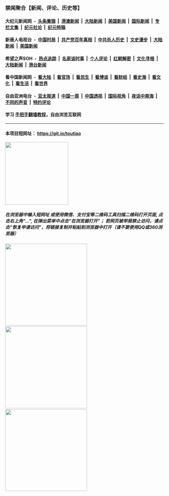 ### 禁闻聚合【新闻、评论、历史等】

#### 大纪元新闻网 &nbsp;-&nbsp; [头条集锦](indexes/E头条集锦.md?t=02070022) &nbsp;|&nbsp; [港澳新闻](indexes/E港澳新闻.md?t=02070022)  &nbsp;|&nbsp; [大陆新闻](indexes/E大陆新闻.md?t=02070022) &nbsp;|&nbsp; [美国新闻](indexes/E美国新闻.md?t=02070022) &nbsp;|&nbsp; [国际新闻](indexes/E国际新闻.md?t=02070022) &nbsp;|&nbsp; [专栏文集](indexes/E专栏文集.md?t=02070022) &nbsp;|&nbsp; [纪元社论](indexes/E纪元社论.md?t=02070022) &nbsp;|&nbsp; [纪元特稿](indexes/E纪元特稿.md?t=02070022) 

#### 新唐人电视台 &nbsp;-&nbsp; [中国时局](indexes/N中国时局.md?t=02070022) &nbsp;|&nbsp; [共产党百年真相](indexes/N共产党百年真相.md?t=02070022) &nbsp;|&nbsp; [中共杀人历史](indexes/N中共杀人历史.md?t=02070022) &nbsp;|&nbsp; [文史漫步](indexes/N文史漫步.md?t=02070022) &nbsp;|&nbsp; [大陆新闻](indexes/N大陆新闻.md?t=02070022) &nbsp;|&nbsp; [美国新闻](indexes/N美国新闻.md?t=02070022)

#### 希望之声SOH &nbsp;-&nbsp; [热点追踪](indexes/H热点追踪.md?t=02070022) &nbsp;|&nbsp; [名家谈时事](indexes/H名家谈时事.md?t=02070022) &nbsp;|&nbsp; [个人评论](indexes/H个人评论.md?t=02070022)  &nbsp;|&nbsp; [红朝解密](indexes/H红朝解密.md?t=02070022) &nbsp;|&nbsp; [文化寻根](indexes/H文化寻根.md?t=02070022) &nbsp;|&nbsp; [大陆新闻](indexes/H大陆新闻.md?t=02070022) &nbsp;|&nbsp; [港台新闻](indexes/H港台新闻.md?t=02070022)

#### 看中国新闻网 &nbsp;-&nbsp; [看大陆](indexes/S看大陆.md?t=02070022) &nbsp;|&nbsp; [看官场](indexes/S看官场.md?t=02070022) &nbsp;|&nbsp; [看民生](indexes/S看民生.md?t=02070022)  &nbsp;|&nbsp; [看博谈](indexes/S看博谈.md?t=02070022) &nbsp;|&nbsp; [看财经](indexes/S看财经.md?t=02070022) &nbsp;|&nbsp; [看史海](indexes/S看史海.md?t=02070022) &nbsp;|&nbsp; [看文化](indexes/S看文化.md?t=02070022) &nbsp;|&nbsp; [看生活](indexes/S看生活.md?t=02070022) &nbsp;|&nbsp; [看世界](indexes/S看世界.md?t=02070022)

#### 自由亚洲电台 &nbsp;-&nbsp; [亚太报道](indexes/R亚太报道.md?t=02070022) &nbsp;|&nbsp; [中国一周](indexes/R中国一周.md?t=02070022) &nbsp;|&nbsp; [中国透视](indexes/R中国透视.md?t=02070022)  &nbsp;|&nbsp; [国际视角](indexes/R国际视角.md?t=02070022) &nbsp;|&nbsp; [夜话中南海](indexes/R夜话中南海.md?t=02070022) &nbsp;|&nbsp; [不同的声音](indexes/R不同的声音.md?t=02070022) &nbsp;|&nbsp; [特约评论](indexes/R特约评论.md?t=02070022)

#### 学习 [手把手翻墙教程](https://github.com/gfw-breaker/guides/wiki)，自由浏览互联网

----

#### 本项目短网址： https://git.io/toutiao
<img src="https://raw.githubusercontent.com/gfw-breaker/banned-news/master/scripts/img/qr.png" width="200px"/>  

##### 在浏览器中输入短网址 或使用微信、支付宝等二维码工具扫描二维码打开页面, 点击右上角"...", 在弹出菜单中点击“在浏览器打开”； 若网页被举报禁止访问，请点击“恢复申请访问”，将链接复制并粘贴到浏览器中打开（请不要使用QQ或360浏览器）

<img src="https://raw.githubusercontent.com/gfw-breaker/banned-news/master/scripts/img/1.png" width="260px"/> &nbsp; <img src="https://raw.githubusercontent.com/gfw-breaker/banned-news/master/scripts/img/2.png" width="260px"/> &nbsp; <img src="https://raw.githubusercontent.com/gfw-breaker/banned-news/master/scripts/img/3.png" width="260px"/>
